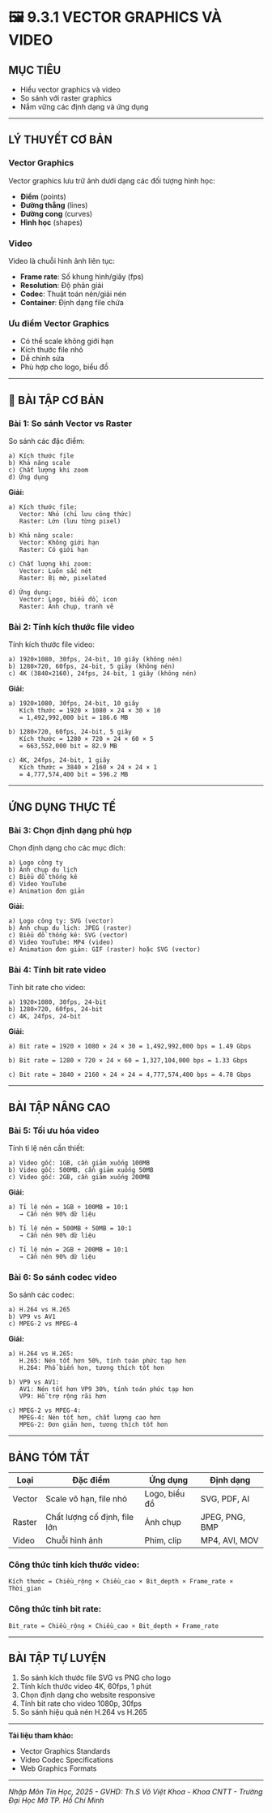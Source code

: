 # 🖼️ **9.3.1 VECTOR GRAPHICS VÀ VIDEO**

## **MỤC TIÊU**
- Hiểu vector graphics và video
- So sánh với raster graphics
- Nắm vững các định dạng và ứng dụng

---

## **LÝ THUYẾT CƠ BẢN**

### **Vector Graphics**
Vector graphics lưu trữ ảnh dưới dạng các đối tượng hình học:
- **Điểm** (points)
- **Đường thẳng** (lines)
- **Đường cong** (curves)
- **Hình học** (shapes)

### **Video**
Video là chuỗi hình ảnh liên tục:
- **Frame rate**: Số khung hình/giây (fps)
- **Resolution**: Độ phân giải
- **Codec**: Thuật toán nén/giải nén
- **Container**: Định dạng file chứa

### **Ưu điểm Vector Graphics**
- Có thể scale không giới hạn
- Kích thước file nhỏ
- Dễ chỉnh sửa
- Phù hợp cho logo, biểu đồ

---

## 📝 **BÀI TẬP CƠ BẢN**

### **Bài 1: So sánh Vector vs Raster**
So sánh các đặc điểm:

```
a) Kích thước file
b) Khả năng scale
c) Chất lượng khi zoom
d) Ứng dụng
```

**Giải:**
```
a) Kích thước file:
   Vector: Nhỏ (chỉ lưu công thức)
   Raster: Lớn (lưu từng pixel)

b) Khả năng scale:
   Vector: Không giới hạn
   Raster: Có giới hạn

c) Chất lượng khi zoom:
   Vector: Luôn sắc nét
   Raster: Bị mờ, pixelated

d) Ứng dụng:
   Vector: Logo, biểu đồ, icon
   Raster: Ảnh chụp, tranh vẽ
```

### **Bài 2: Tính kích thước file video**
Tính kích thước file video:

```
a) 1920×1080, 30fps, 24-bit, 10 giây (không nén)
b) 1280×720, 60fps, 24-bit, 5 giây (không nén)
c) 4K (3840×2160), 24fps, 24-bit, 1 giây (không nén)
```

**Giải:**
```
a) 1920×1080, 30fps, 24-bit, 10 giây
   Kích thước = 1920 × 1080 × 24 × 30 × 10
   = 1,492,992,000 bit = 186.6 MB

b) 1280×720, 60fps, 24-bit, 5 giây
   Kích thước = 1280 × 720 × 24 × 60 × 5
   = 663,552,000 bit = 82.9 MB

c) 4K, 24fps, 24-bit, 1 giây
   Kích thước = 3840 × 2160 × 24 × 24 × 1
   = 4,777,574,400 bit = 596.2 MB
```

---

## **ỨNG DỤNG THỰC TẾ**

### **Bài 3: Chọn định dạng phù hợp**
Chọn định dạng cho các mục đích:

```
a) Logo công ty
b) Ảnh chụp du lịch
c) Biểu đồ thống kê
d) Video YouTube
e) Animation đơn giản
```

**Giải:**
```
a) Logo công ty: SVG (vector)
b) Ảnh chụp du lịch: JPEG (raster)
c) Biểu đồ thống kê: SVG (vector)
d) Video YouTube: MP4 (video)
e) Animation đơn giản: GIF (raster) hoặc SVG (vector)
```

### **Bài 4: Tính bit rate video**
Tính bit rate cho video:

```
a) 1920×1080, 30fps, 24-bit
b) 1280×720, 60fps, 24-bit
c) 4K, 24fps, 24-bit
```

**Giải:**
```
a) Bit rate = 1920 × 1080 × 24 × 30 = 1,492,992,000 bps = 1.49 Gbps

b) Bit rate = 1280 × 720 × 24 × 60 = 1,327,104,000 bps = 1.33 Gbps

c) Bit rate = 3840 × 2160 × 24 × 24 = 4,777,574,400 bps = 4.78 Gbps
```

---

## **BÀI TẬP NÂNG CAO**

### **Bài 5: Tối ưu hóa video**
Tính tỉ lệ nén cần thiết:

```
a) Video gốc: 1GB, cần giảm xuống 100MB
b) Video gốc: 500MB, cần giảm xuống 50MB
c) Video gốc: 2GB, cần giảm xuống 200MB
```

**Giải:**
```
a) Tỉ lệ nén = 1GB ÷ 100MB = 10:1
   → Cần nén 90% dữ liệu

b) Tỉ lệ nén = 500MB ÷ 50MB = 10:1
   → Cần nén 90% dữ liệu

c) Tỉ lệ nén = 2GB ÷ 200MB = 10:1
   → Cần nén 90% dữ liệu
```

### **Bài 6: So sánh codec video**
So sánh các codec:

```
a) H.264 vs H.265
b) VP9 vs AV1
c) MPEG-2 vs MPEG-4
```

**Giải:**
```
a) H.264 vs H.265:
   H.265: Nén tốt hơn 50%, tính toán phức tạp hơn
   H.264: Phổ biến hơn, tương thích tốt hơn

b) VP9 vs AV1:
   AV1: Nén tốt hơn VP9 30%, tính toán phức tạp hơn
   VP9: Hỗ trợ rộng rãi hơn

c) MPEG-2 vs MPEG-4:
   MPEG-4: Nén tốt hơn, chất lượng cao hơn
   MPEG-2: Đơn giản hơn, tương thích tốt hơn
```

---

## **BẢNG TÓM TẮT**

| Loại | Đặc điểm | Ứng dụng | Định dạng |
|------|----------|----------|-----------|
| Vector | Scale vô hạn, file nhỏ | Logo, biểu đồ | SVG, PDF, AI |
| Raster | Chất lượng cố định, file lớn | Ảnh chụp | JPEG, PNG, BMP |
| Video | Chuỗi hình ảnh | Phim, clip | MP4, AVI, MOV |

### **Công thức tính kích thước video:**
```
Kích thước = Chiều_rộng × Chiều_cao × Bit_depth × Frame_rate × Thời_gian
```

### **Công thức tính bit rate:**
```
Bit_rate = Chiều_rộng × Chiều_cao × Bit_depth × Frame_rate
```

---

## **BÀI TẬP TỰ LUYỆN**

1. So sánh kích thước file SVG vs PNG cho logo
2. Tính kích thước video 4K, 60fps, 1 phút
3. Chọn định dạng cho website responsive
4. Tính bit rate cho video 1080p, 30fps
5. So sánh hiệu quả nén H.264 vs H.265

---

**Tài liệu tham khảo:**
- Vector Graphics Standards
- Video Codec Specifications
- Web Graphics Formats

---

*Nhập Môn Tin Học, 2025 - GVHD: Th.S Võ Việt Khoa - Khoa CNTT - Trường Đại Học Mở TP. Hồ Chí Minh*
